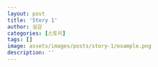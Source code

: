 ```yaml
---
layout: post
title: 'Story 1'
author: 실감
categories: [스토리]
tags: []
image: assets/images/posts/story-1/example.png
description: ''
---
```

